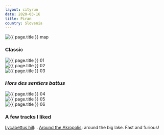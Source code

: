 ```yaml
---
layout: cityrun
date: 2020-03-16
title: Piran
country: Slovenia
---
```



<img src="{{ site.url }}/figures/run/{{ page.title }}Map.jpg" class="img-responsive" alt="{{ page.title }} map">

### <i class="fas fa-shoe-prints"></i> Classic

<div class="row">
    <div class="col-lg-4">
        <img src="{{ site.url }}/figures/run/{{ page.title }}01.JPG" class="img-responsive" alt="{{ page.title }} 01">
    </div>
    <div class="col-lg-4">
        <img src="{{ site.url }}/figures/run/{{ page.title }}02.JPG" class="img-responsive" alt="{{ page.title }} 02">
    </div>
    <div class="col-lg-4">
        <img src="{{ site.url }}/figures/run/{{ page.title }}03.JPG" class="img-responsive" alt="{{ page.title }} 03">
    </div>
</div>

### <i class="fas fa-map-signs"></i> _Hors des sentiers battus_



<div class="row">
    <div class="col-lg-4">
        <img src="{{ site.url }}/figures/run/{{ page.title }}04.JPG" class="img-responsive" alt="{{ page.title }} 04">
    </div>
    <div class="col-lg-4">
        <img src="{{ site.url }}/figures/run/{{ page.title }}05.JPG" class="img-responsive" alt="{{ page.title }} 05">
    </div>
    <div class="col-lg-4">
        <img src="{{ site.url }}/figures/run/{{ page.title }}06.JPG" class="img-responsive" alt="{{ page.title }} 06">
    </div>

</div>


### <i class="fas fa-star"></i> A few tracks I liked

[<i class="fas fa-link"></i> Lycabettus hill](https://www.wikiloc.com/running-trails/athens-lycabettus-20489376): .
[<i class="fas fa-link"></i> Around the Akropolis](https://www.wikiloc.com/running-trails/athens-around-the-acropolis-20489404): around the big lake. Fast and furious!
